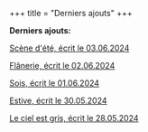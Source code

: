 +++
title = "Derniers ajouts"
+++

**Derniers ajouts:**

[Scène d'été, écrit le 03.06.2024](./seasons/20_vingtieme_saison/scene_d_ete/)

[Flânerie, écrit le 02.06.2024](./seasons/20_vingtieme_saison/flanerie/)

[Sois, écrit le 01.06.2024](./seasons/20_vingtieme_saison/sois/)

[Estive, écrit le 30.05.2024](./seasons/20_vingtieme_saison/estive/)

[Le ciel est gris, écrit le 28.05.2024](./seasons/20_vingtieme_saison/le_ciel_est_gris/)



